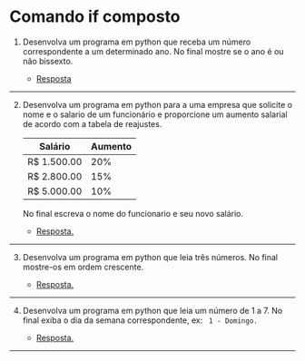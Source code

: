 # Comando if composto

1. Desenvolva um programa em python que receba um número correspondente a um determinado ano. No final mostre se o ano é ou não bissexto.

    * [Resposta](exercicio_1.py)

---

2. Desenvolva um programa em python para a uma empresa que solicite o nome e o salario de um funcionário e proporcione um aumento salarial de acordo com a tabela de reajustes.

    |   Salário   | Aumento |
    |-------------|---------|
    |R$ 1.500.00  |   20%   | 
    |R$ 2.800.00  |   15%   |
    |R$ 5.000.00  |   10%   |

    No final escreva o nome do funcionario e seu novo salário.

    * [Resposta.](exercicio_2.py)

---

3. Desenvolva um programa em python que leia três números. No final mostre-os em ordem crescente.

    * [Resposta.](exercicio_3.py)

---

4. Desenvolva um programa em python que leia um número de 1 a 7. No final exiba o dia da semana correspondente, ex: ` 1 - Domingo.` 

    * [Resposta.](exercicio_4.py)

---
